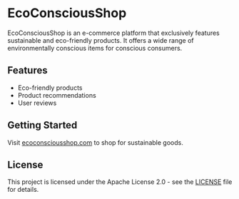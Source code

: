 # EcoConsciousShop

EcoConsciousShop is an e-commerce platform that exclusively features sustainable and eco-friendly products. It offers a wide range of environmentally conscious items for conscious consumers.

## Features
- Eco-friendly products
- Product recommendations
- User reviews

## Getting Started
Visit [ecoconsciousshop.com](https://ecoconsciousshop.com) to shop for sustainable goods.

## License
This project is licensed under the Apache License 2.0 - see the [LICENSE](LICENSE) file for details.
